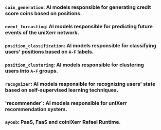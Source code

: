 



### `coin_generation`: AI models responsible for generating credit score coins based on positions.

### `event_forcasting`: AI models responsible for predicting future events of the uniXerr network.

### `position_classification`: AI models responsible for classifying users' positions based on `A-F` labels.

### `position_clustering`: AI models responsible for clustering users into `A-F` groups.

### `recognizer`: AI models responsible for recognizing users' state based on self-supervised learning techniques.

### 'recommender`: AI models responsible for uniXerr recommendation system.

### `ayoub`: PaaS, FaaS and coiniXerr Rafael Runtime.
